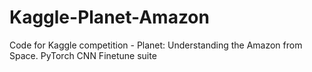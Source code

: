 # Kaggle-Planet-Amazon
Code for Kaggle competition - Planet: Understanding the Amazon from Space. PyTorch CNN Finetune suite
